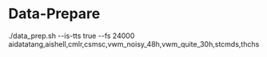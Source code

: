 # Data-Prepare
./data_prep.sh --is-tts true --fs 24000 aidatatang,aishell,cmlr,csmsc,vwm_noisy_48h,vwm_quite_30h,stcmds,thchs
